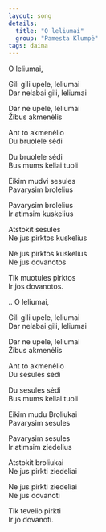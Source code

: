 ```yaml
---
layout: song  
details:
  title: "O leliumai"
  group: "Pamesta Klumpė"
tags: daina  
---
```


O leliumai,

Gili gili upele, leliumai  
Dar nelabai gili, leliumai  

Dar ne upele, leliumai  
Žibus akmenėlis  

Ant to akmenėlio  
Du bruolele sėdi  

Du bruolele sėdi  
Bus mums keliai tuoli  

Eikim mudvi sesules  
Pavarysim brolelius  

Pavarysim brolelius  
Ir atimsim kuskelius  

Atstokit sesules  
Ne jus pirktos kuskelius  

Ne jus pirktos kuskelius  
Ne jus dovanotos  

Tik muotules pirktos  
Ir jos dovanotos.

.. O leliumai,

Gili gili upele, leliumai  
Dar nelabai gili, leliumai  

Dar ne upele, leliumai  
Žibus akmenėlis  

Ant to akmenėlio  
Du sesules sėdi  

Du sesules sėdi  
Bus mums keliai tuoli  

Eikim mudu Broliukai  
Pavarysim sesules  

Pavarysim sesules  
Ir atimsim ziedelius  

Atstokit broliukai  
Ne jus pirkti ziedeliai  

Ne jus pirkti ziedeliai  
Ne jus dovanoti  

Tik tevelio pirkti  
Ir jo dovanoti.
